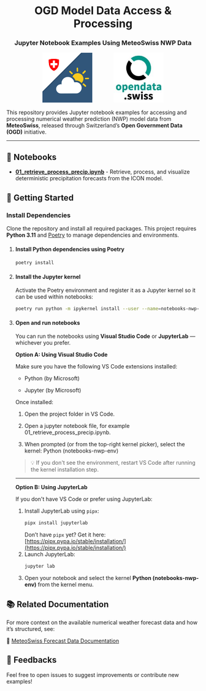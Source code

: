 <h1 align="center">OGD Model Data Access & Processing</h1>
<h3 align="center">Jupyter Notebook Examples Using MeteoSwiss NWP Data</h3>

<p align="center">
  <img src="images/logo_mch.png" alt="MCH Logo" width="130" />
  &nbsp;&nbsp;&nbsp;&nbsp;&nbsp;&nbsp;&nbsp;&nbsp;&nbsp;&nbsp;&nbsp;&nbsp;
  <img src="images/logo_opendata.jpeg" alt="Open Data Logo" width="130" />
</p>

This repository provides Jupyter notebook examples for accessing and processing numerical weather prediction (NWP) model data from **MeteoSwiss**, released through Switzerland’s **Open Government Data (OGD)** initiative.

---

## 📓 Notebooks

- [**01_retrieve_process_precip.ipynb**](01_retrieve_process_precip.ipynb) - Retrieve, process, and visualize deterministic precipitation forecasts from the ICON model.

## 🚀 Getting Started

### Install Dependencies

Clone the repository and install all required packages. This project requires **Python 3.11** and [Poetry](https://python-poetry.org/docs/) to manage dependencies and environments.

1. #### Install Python dependencies using Poetry
    ```bash
    poetry install
    ```

2. #### Install the Jupyter kernel
    Activate the Poetry environment and register it as a Jupyter kernel so it can be used within notebooks:
    ```bash
    poetry run python -m ipykernel install --user --name=notebooks-nwp-env --display-name "Python (notebooks-nwp-env)"
    ```

3. #### Open and run notebooks
    You can run the notebooks using **Visual Studio Code** or **JupyterLab** — whichever you prefer.

    **Option A: Using Visual Studio Code**

    Make sure you have the following VS Code extensions installed:

    - Python (by Microsoft)

    - Jupyter (by Microsoft)

    Once installed:

    1. Open the project folder in VS Code.

    2. Open a jupyter notebook file, for example 01_retrieve_process_precip.ipynb.

    3. When prompted (or from the top-right kernel picker), select the kernel: Python (notebooks-nwp-env)

    > 💡 If you don't see the environment, restart VS Code after running the kernel installation step.
    ---

    **Option B: Using JupyterLab**

    If you don't have VS Code or prefer using JupyterLab:
    1. Install JupyterLab using `pipx`:
        ```bash
        pipx install jupyterlab
        ```
        Don’t have `pipx` yet? Get it here: [https://pipx.pypa.io/stable/installation/](https://pipx.pypa.io/stable/installation/)
    2. Launch JupyterLab:
        ```bash
        jupyter lab
        ```
    3. Open your notebook and select the kernel **Python (notebooks-nwp-env)** from the kernel menu.


## 📚 Related Documentation

For more context on the available numerical weather forecast data and how it’s structured, see:

  🔗 [MeteoSwiss Forecast Data Documentation](https://opendatadocs.meteoswiss.ch/e-forecast-data/e2-e3-numerical-weather-forecasting-model)

## 💬 Feedbacks
Feel free to open issues to suggest improvements or contribute new examples!
